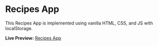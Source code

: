# Recipes App

This Recipes App is implemented using vanilla HTML, CSS, and JS with localStorage.

**Live Preview:** [Recipes App](https://amer-alic.github.io/recipes/)
